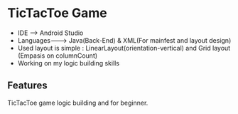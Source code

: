 # TicTacToe Game
- IDE --> Android Studio
- Languages---> Java(Back-End) & XML(For mainfest and layout design)
- Used layout is simple : LinearLayout(orientation-vertical) and Grid layout (Empasis on columnCount)
- Working on my logic building skills

## Features

TicTacToe game logic building and  for beginner.

